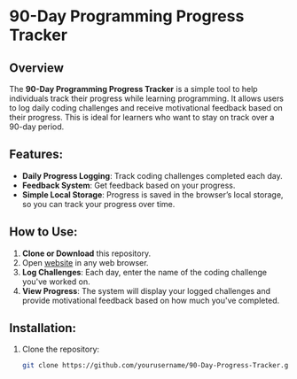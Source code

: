 # 90-Day Programming Progress Tracker

## Overview
The **90-Day Programming Progress Tracker** is a simple tool to help individuals track their progress while learning programming. It allows users to log daily coding challenges and receive motivational feedback based on their progress. This is ideal for learners who want to stay on track over a 90-day period.

## Features:
- **Daily Progress Logging**: Track coding challenges completed each day.
- **Feedback System**: Get feedback based on your progress.
- **Simple Local Storage**: Progress is saved in the browser’s local storage, so you can track your progress over time.

## How to Use:
1. **Clone or Download** this repository.
2. Open [website](index.html) in any web browser.
4. **Log Challenges**: Each day, enter the name of the coding challenge you've worked on.
5. **View Progress**: The system will display your logged challenges and provide motivational feedback based on how much you've completed.

## Installation:
1. Clone the repository:
   ```bash
   git clone https://github.com/yourusername/90-Day-Progress-Tracker.git
